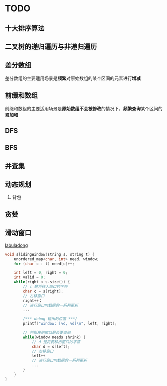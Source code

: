 # TODO

## 十大排序算法  

## 二叉树的递归遍历与非递归遍历  

## 差分数组  

差分数组的主要适用场景是**频繁**对原始数组的某个区间的元素进行**增减**  

## 前缀和数组  

前缀和数组的主要适用场景是**原始数组不会被修改**的情况下，**频繁查询**某个区间的**累加和**

## DFS

## BFS

## 并查集

## 动态规划

1. 背包

## 贪婪

## 滑动窗口

[labuladong](https://mp.weixin.qq.com/s?__biz=MzAxODQxMDM0Mw==&mid=2247497171&idx=1&sn=faa317e8acf4d28859257794aaf933b7&scene=21#wechat_redirect)

```c++
void slidingWindow(string s, string t) {
    unordered_map<char, int> need, window;
    for (char c : t) need[c]++;

    int left = 0, right = 0;
    int valid = 0;
    while(right < s.size()) {
        // c 是将移入窗口的字符
        char c = s[right];
        // 右移窗口
        right++；
        // 进行窗口内数据的一系列更新
        ...

        /*** debug 输出的位置 ***/
        printf("window: [%d, %d]\n", left, right);

        // 判断左侧窗口是否要收缩
        while(window needs shrink) {
            // d 是将要移出窗口的字符
            char d = s[left];
            // 左移窗口
            left++
            // 进行窗口内数据的一系列更新
            ...
        }
    }
}
```
